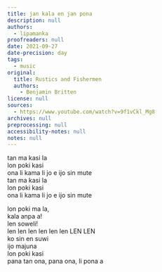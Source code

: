 ```yaml
---
title: jan kala en jan pona
description: null
authors:
  - lipamanka
proofreaders: null
date: 2021-09-27
date-precision: day
tags:
  - music
original:
  title: Rustics and Fishermen
  authors:
    - Benjamin Britten
license: null
sources:
  - https://www.youtube.com/watch?v=9f1vCkl_Mg8
archives: null
preprocessing: null
accessibility-notes: null
notes: null
---
```


tan ma kasi la  
lon poki kasi  
ona li kama li jo e ijo sin mute  
tan ma kasi la  
lon poki kasi  
ona li kama li jo e ijo sin mute 

lon poki ma la,  
kala anpa a!  
len soweli!  
len len len len len len LEN LEN  
ko sin en suwi   
ijo majuna  
lon poki kasi  
pana tan ona, pana ona, li pona a
